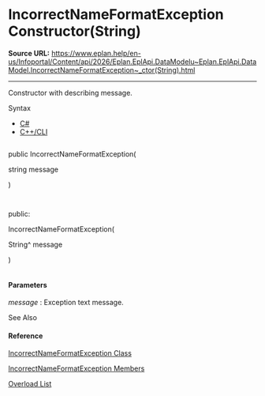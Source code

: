 # IncorrectNameFormatException Constructor(String)

**Source URL:** https://www.eplan.help/en-us/Infoportal/Content/api/2026/Eplan.EplApi.DataModelu~Eplan.EplApi.DataModel.IncorrectNameFormatException~_ctor(String).html

---

Constructor with describing message.

Syntax

- [C#](#i-syntax-CS)
- [C++/CLI](#i-syntax-CPP2005)

```
```
public IncorrectNameFormatException( 
   string message
)
```
```

```
```
public:
IncorrectNameFormatException( 
   String^ message
)
```
```

#### Parameters

*message*
:   Exception text message.



See Also

#### Reference

[IncorrectNameFormatException Class](Eplan.EplApi.DataModelu~Eplan.EplApi.DataModel.IncorrectNameFormatException.html)
  
[IncorrectNameFormatException Members](Eplan.EplApi.DataModelu~Eplan.EplApi.DataModel.IncorrectNameFormatException_members.html)
  
[Overload List](Eplan.EplApi.DataModelu~Eplan.EplApi.DataModel.IncorrectNameFormatException~_ctor.html)